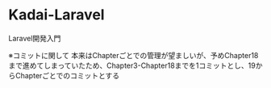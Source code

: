 # Kadai-Laravel
Laravel開発入門

※コミットに関して
本来はChapterごとでの管理が望ましいが、予めChapter18まで進めてしまっていたため、Chapter3-Chapter18までを1コミットとし、19からChapterごとでのコミットとする
